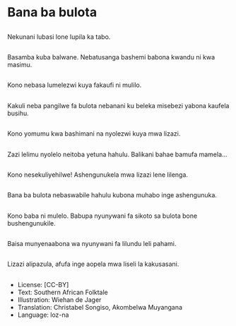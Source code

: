 # Bana ba bulota

##
Nekunani lubasi lone lupila ka tabo.

##
Basamba kuba balwane. Nebatusanga bashemi babona kwandu ni kwa masimu.

##
Kono nebasa lumelezwi kuya fakaufi ni mulilo.

##
Kakuli neba pangilwe fa bulota nebanani ku beleka misebezi yabona kaufela busihu.

##
Kono yomumu kwa bashimani na nyolezwi kuya mwa lizazi.

##
Zazi lelimu nyolelo neitoba yetuna hahulu. Balikani bahae bamufa mamela...

##
Kono nesekuliyehilwe! Ashengunukela mwa lizazi lene lilenga.

##
Bana ba bulota nebaswabile hahulu kubona muhabo inge ashengunuka.

##
Kono baba ni mulelo. Babupa nyunywani fa sikoto sa bulota bone bushengunukile.

##
Baisa munyenaabona wa nyunywani fa lilundu leli pahami.

##
Lizazi alipazula, afufa inge aopela mwa liseli la kakusasani.

##
* License: [CC-BY]
* Text: Southern African Folktale
* Illustration: Wiehan de Jager
* Translation: Christabel Songiso, Akombelwa Muyangana
* Language: loz-na
